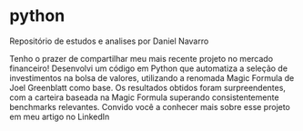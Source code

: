 # python
Repositório de estudos e analises por Daniel Navarro

Tenho o prazer de compartilhar meu mais recente projeto no mercado financeiro! Desenvolvi um código em Python que automatiza a seleção de investimentos na bolsa de valores, utilizando a renomada Magic Formula de Joel Greenblatt como base. Os resultados obtidos foram surpreendentes, com a carteira baseada na Magic Formula superando consistentemente benchmarks relevantes. Convido você a conhecer mais sobre esse projeto em meu artigo no LinkedIn
